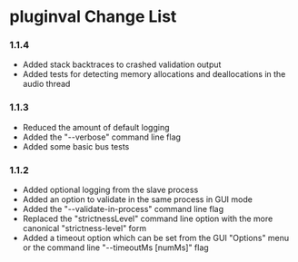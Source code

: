 # pluginval Change List

### 1.1.4
  - Added stack backtraces to crashed validation output
  - Added tests for detecting memory allocations and deallocations in the audio thread

### 1.1.3
  - Reduced the amount of default logging
  - Added the "--verbose" command line flag
  - Added some basic bus tests

### 1.1.2
  - Added optional logging from the slave process
  - Added an option to validate in the same process in GUI mode
  - Added the "--validate-in-process" command line flag
  - Replaced the "strictnessLevel" command line option with the more canonical "strictness-level" form
  - Added a timeout option which can be set from the GUI "Options" menu or the command line "--timeoutMs [numMs]" flag
